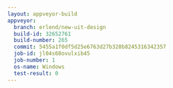 ```yaml
---
layout: appveyor-build
appveyor:
  branch: erlend/new-uit-design
  build-id: 32652761
  build-number: 265
  commit: 5455a1f0df5d25e6763d27b328b8245316342357
  job-id: jl04s60ovulxib45
  job-number: 1
  os-name: Windows
  test-result: 0
---
```

